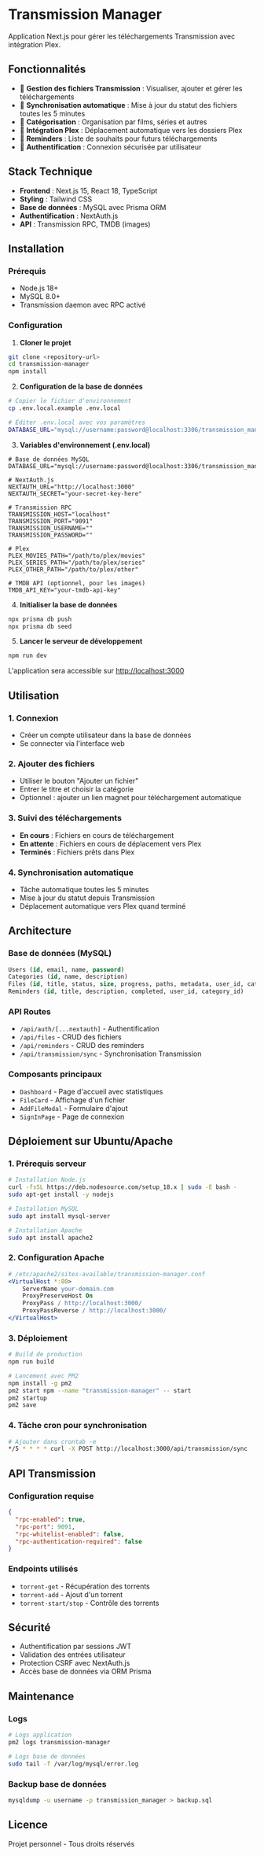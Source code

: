 # Transmission Manager

Application Next.js pour gérer les téléchargements Transmission avec intégration Plex.

## Fonctionnalités

- 📁 **Gestion des fichiers Transmission** : Visualiser, ajouter et gérer les téléchargements
- 🔄 **Synchronisation automatique** : Mise à jour du statut des fichiers toutes les 5 minutes
- 📂 **Catégorisation** : Organisation par films, séries et autres
- 🎯 **Intégration Plex** : Déplacement automatique vers les dossiers Plex
- 📝 **Reminders** : Liste de souhaits pour futurs téléchargements
- 🔐 **Authentification** : Connexion sécurisée par utilisateur

## Stack Technique

- **Frontend** : Next.js 15, React 18, TypeScript
- **Styling** : Tailwind CSS
- **Base de données** : MySQL avec Prisma ORM
- **Authentification** : NextAuth.js
- **API** : Transmission RPC, TMDB (images)

## Installation

### Prérequis

- Node.js 18+
- MySQL 8.0+
- Transmission daemon avec RPC activé

### Configuration

1. **Cloner le projet**
```bash
git clone <repository-url>
cd transmission-manager
npm install
```

2. **Configuration de la base de données**
```bash
# Copier le fichier d'environnement
cp .env.local.example .env.local

# Éditer .env.local avec vos paramètres
DATABASE_URL="mysql://username:password@localhost:3306/transmission_manager"
```

3. **Variables d'environnement (.env.local)**
```env
# Base de données MySQL
DATABASE_URL="mysql://username:password@localhost:3306/transmission_manager"

# NextAuth.js
NEXTAUTH_URL="http://localhost:3000"
NEXTAUTH_SECRET="your-secret-key-here"

# Transmission RPC
TRANSMISSION_HOST="localhost"
TRANSMISSION_PORT="9091"
TRANSMISSION_USERNAME=""
TRANSMISSION_PASSWORD=""

# Plex
PLEX_MOVIES_PATH="/path/to/plex/movies"
PLEX_SERIES_PATH="/path/to/plex/series"
PLEX_OTHER_PATH="/path/to/plex/other"

# TMDB API (optionnel, pour les images)
TMDB_API_KEY="your-tmdb-api-key"
```

4. **Initialiser la base de données**
```bash
npx prisma db push
npx prisma db seed
```

5. **Lancer le serveur de développement**
```bash
npm run dev
```

L'application sera accessible sur [http://localhost:3000](http://localhost:3000)

## Utilisation

### 1. Connexion
- Créer un compte utilisateur dans la base de données
- Se connecter via l'interface web

### 2. Ajouter des fichiers
- Utiliser le bouton "Ajouter un fichier"
- Entrer le titre et choisir la catégorie
- Optionnel : ajouter un lien magnet pour téléchargement automatique

### 3. Suivi des téléchargements
- **En cours** : Fichiers en cours de téléchargement
- **En attente** : Fichiers en cours de déplacement vers Plex
- **Terminés** : Fichiers prêts dans Plex

### 4. Synchronisation automatique
- Tâche automatique toutes les 5 minutes
- Mise à jour du statut depuis Transmission
- Déplacement automatique vers Plex quand terminé

## Architecture

### Base de données (MySQL)
```sql
Users (id, email, name, password)
Categories (id, name, description)
Files (id, title, status, size, progress, paths, metadata, user_id, category_id)
Reminders (id, title, description, completed, user_id, category_id)
```

### API Routes
- `/api/auth/[...nextauth]` - Authentification
- `/api/files` - CRUD des fichiers
- `/api/reminders` - CRUD des reminders
- `/api/transmission/sync` - Synchronisation Transmission

### Composants principaux
- `Dashboard` - Page d'accueil avec statistiques
- `FileCard` - Affichage d'un fichier
- `AddFileModal` - Formulaire d'ajout
- `SignInPage` - Page de connexion

## Déploiement sur Ubuntu/Apache

### 1. Prérequis serveur
```bash
# Installation Node.js
curl -fsSL https://deb.nodesource.com/setup_18.x | sudo -E bash -
sudo apt-get install -y nodejs

# Installation MySQL
sudo apt install mysql-server

# Installation Apache
sudo apt install apache2
```

### 2. Configuration Apache
```apache
# /etc/apache2/sites-available/transmission-manager.conf
<VirtualHost *:80>
    ServerName your-domain.com
    ProxyPreserveHost On
    ProxyPass / http://localhost:3000/
    ProxyPassReverse / http://localhost:3000/
</VirtualHost>
```

### 3. Déploiement
```bash
# Build de production
npm run build

# Lancement avec PM2
npm install -g pm2
pm2 start npm --name "transmission-manager" -- start
pm2 startup
pm2 save
```

### 4. Tâche cron pour synchronisation
```bash
# Ajouter dans crontab -e
*/5 * * * * curl -X POST http://localhost:3000/api/transmission/sync
```

## API Transmission

### Configuration requise
```json
{
  "rpc-enabled": true,
  "rpc-port": 9091,
  "rpc-whitelist-enabled": false,
  "rpc-authentication-required": false
}
```

### Endpoints utilisés
- `torrent-get` - Récupération des torrents
- `torrent-add` - Ajout d'un torrent
- `torrent-start/stop` - Contrôle des torrents

## Sécurité

- Authentification par sessions JWT
- Validation des entrées utilisateur
- Protection CSRF avec NextAuth.js
- Accès base de données via ORM Prisma

## Maintenance

### Logs
```bash
# Logs application
pm2 logs transmission-manager

# Logs base de données
sudo tail -f /var/log/mysql/error.log
```

### Backup base de données
```bash
mysqldump -u username -p transmission_manager > backup.sql
```

## Licence

Projet personnel - Tous droits réservés

